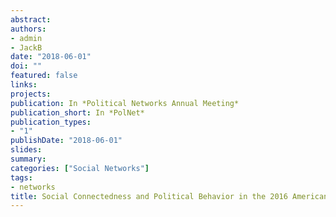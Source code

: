 ```yaml
---
abstract: 
authors:
- admin
- JackB
date: "2018-06-01"
doi: ""
featured: false
links:
projects:
publication: In *Political Networks Annual Meeting*
publication_short: In *PolNet*
publication_types:
- "1"
publishDate: "2018-06-01"
slides: 
summary: 
categories: ["Social Networks"]
tags:
- networks
title: Social Connectedness and Political Behavior in the 2016 American Elections
---
```


